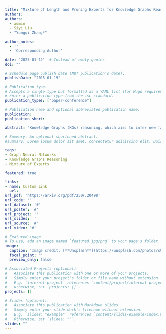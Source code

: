 ```yaml
---
title: "Mixture of Length and Pruning Experts for Knowledge Graphs Reasoning"
authors:
authors:
  - admin
  - Siyi Liu
  - "Yongqi Zhang*"

author_notes:
  - ''
  - 'Corresponding Author'

date: "2025-01-19"  # Instead of empty quotes
doi: ""

# Schedule page publish date (NOT publication's date).
publishDate: "2025-01-19"

# Publication type.
# Accepts a single type but formatted as a YAML list (for Hugo requirements).
# Enter a publication type from the CSL standard.
publication_types: ["paper-conference"]

# Publication name and optional abbreviated publication name.
publication: 
publication_short: 

abstract: "Knowledge Graphs (KGs) reasoning, which aims to infer new facts from structured knowledge repositories, critically depends on constructing effective reasoning paths. While existing Graph Neural Networks (GNNs) have advanced this field, they employ rigid path exploration strategies that fail to adapt to diverse query requirements. To address these limitations, we propose MoKGR, a novel framework that personalizes path exploration through two key innovations: (1) an adaptive path length selection mechanism that dynamically weights path lengths based on query complexity, ensuring each query receives appropriate reasoning depth, and (2) a mixture-of-experts pruning mechanism that evaluates paths through complementary perspectives to preserve the most informative reasoning paths. Through comprehensive experiments on dirse benchmark, MoKGR demonstrates superior performance in both transductive and inductive settings, validating the effectiveness of personalized path exploration in KGs reasoning."

# Summary. An optional shortened abstract.
#summary: Lorem ipsum dolor sit amet, consectetur adipiscing elit. Duis posuere tellus ac convallis placerat. Proin tincidunt magna sed ex sollicitudin condimentum.

tags:
- Graph Neural Networks
- Knowledge Graphs Reasoning
- Mixture of Experts

featured: true

links:
- name: Custom Link
  url: 
url_pdf: 'https://arxiv.org/pdf/2507.20498'
url_code: ''
url_dataset: '#'
url_poster: '#'
url_project: ''
url_slides: ''
url_source: '#'
url_video: '#'

# Featured image
# To use, add an image named `featured.jpg/png` to your page's folder. 
image:
  caption: 'Image credit: [**Unsplash**](https://unsplash.com/photos/s9CC2SKySJM)'
  focal_point: ""
  preview_only: false

# Associated Projects (optional).
#   Associate this publication with one or more of your projects.
#   Simply enter your project's folder or file name without extension.
#   E.g. `internal-project` references `content/project/internal-project/index.md`.
#   Otherwise, set `projects: []`.
projects: []

# Slides (optional).
#   Associate this publication with Markdown slides.
#   Simply enter your slide deck's filename without extension.
#   E.g. `slides: "example"` references `content/slides/example/index.md`.
#   Otherwise, set `slides: ""`.
slides: ""
---
```


